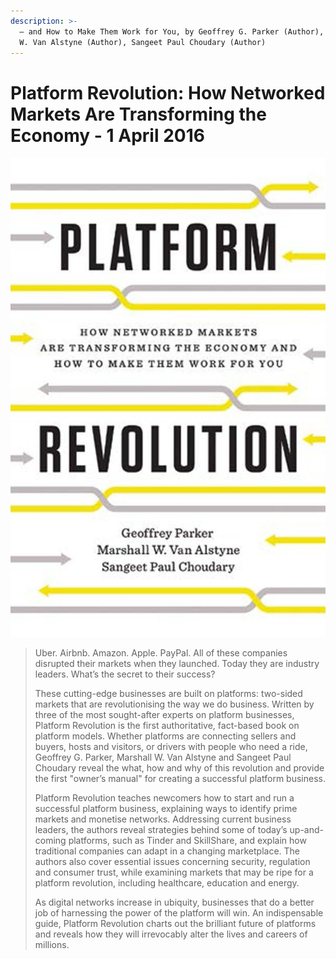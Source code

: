 ```yaml
---
description: >-
  — and How to Make Them Work for You, by Geoffrey G. Parker (Author), Marshall
  W. Van Alstyne (Author), Sangeet Paul Choudary (Author)
---
```


# Platform Revolution: How Networked Markets Are Transforming the Economy - 1 April 2016

&#x20;![](<../../../.gitbook/assets/image (1) (1).png>)

> Uber. Airbnb. Amazon. Apple. PayPal. All of these companies disrupted their markets when they launched. Today they are industry leaders. What’s the secret to their success?
>
> These cutting-edge businesses are built on platforms: two-sided markets that are revolutionising the way we do business. Written by three of the most sought-after experts on platform businesses, Platform Revolution is the first authoritative, fact-based book on platform models. Whether platforms are connecting sellers and buyers, hosts and visitors, or drivers with people who need a ride, Geoffrey G. Parker, Marshall W. Van Alstyne and Sangeet Paul Choudary reveal the what, how and why of this revolution and provide the first "owner’s manual" for creating a successful platform business.
>
> Platform Revolution teaches newcomers how to start and run a successful platform business, explaining ways to identify prime markets and monetise networks. Addressing current business leaders, the authors reveal strategies behind some of today’s up-and-coming platforms, such as Tinder and SkillShare, and explain how traditional companies can adapt in a changing marketplace. The authors also cover essential issues concerning security, regulation and consumer trust, while examining markets that may be ripe for a platform revolution, including healthcare, education and energy.
>
> As digital networks increase in ubiquity, businesses that do a better job of harnessing the power of the platform will win. An indispensable guide, Platform Revolution charts out the brilliant future of platforms and reveals how they will irrevocably alter the lives and careers of millions.
